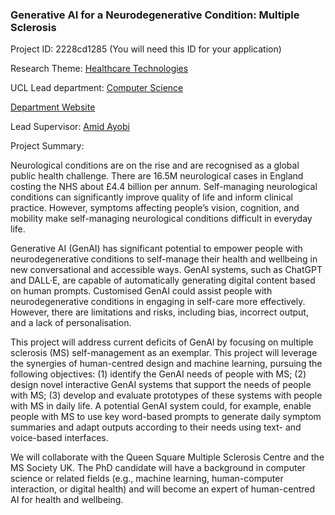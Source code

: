 ### Generative AI for a Neurodegenerative Condition: Multiple Sclerosis

Project ID: 2228cd1285
(You will need this ID for your application)

Research Theme: [Healthcare Technologies](../themes/healthcare-technologies.md)

UCL Lead department: [Computer Science](../departments/computer-science.md)

[Department Website](https://www.ucl.ac.uk/computer-science)

Lead Supervisor: [Amid Ayobi](https://profiles.ucl.ac.uk/51809)

Project Summary:

Neurological conditions are on the rise and are recognised as a global public health challenge. There are 16.5M neurological cases in England costing the NHS about £4.4 billion per annum. Self-managing neurological conditions can significantly improve quality of life and inform clinical practice. However, symptoms affecting people’s vision, cognition, and mobility make self-managing neurological conditions difficult in everyday life. 

Generative AI (GenAI) has significant potential to empower people with neurodegenerative conditions to self-manage their health and wellbeing in new conversational and accessible ways. GenAI systems, such as ChatGPT and DALL·E, are capable of automatically generating digital content based on human prompts. Customised GenAI could assist people with neurodegenerative conditions in engaging in self-care more effectively. However, there are limitations and risks, including bias, incorrect output, and a lack of personalisation. 

This project will address current deficits of GenAI by focusing on multiple sclerosis (MS) self-management as an exemplar. This project will leverage the synergies of human-centred design and machine learning, pursuing the following objectives: (1) identify the GenAI needs of people with MS; (2) design novel interactive GenAI systems that support the needs of people with MS; (3) develop and evaluate prototypes of these systems with people with MS in daily life. A potential GenAI system could, for example, enable people with MS to use key word-based prompts to generate daily symptom summaries and adapt outputs according to their needs using text- and voice-based interfaces. 

We will collaborate with the Queen Square Multiple Sclerosis Centre and the MS Society UK. The PhD candidate will have a background in computer science or related fields (e.g., machine learning, human-computer interaction, or digital health) and will become an expert of human-centred AI for health and wellbeing.
